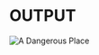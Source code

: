 # OUTPUT

![A Dangerous Place](https://github.com/JaspinderKaurWalia26/OUTPUT/assets/132120070/e72cf67c-d2d7-47f9-bb9c-42e88f83b6f5)
